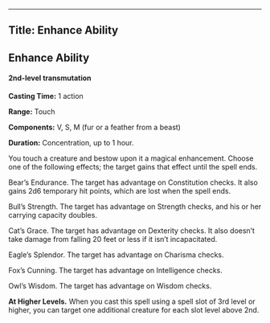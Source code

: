 -------------------------
Title: Enhance Ability
-------------------------

## Enhance Ability

#### 2nd-level transmutation


**Casting Time:** 1 action

**Range:** Touch

**Components:** V, S, M (fur or a feather from a
beast)

**Duration:** Concentration, up to 1 hour.


You touch a creature and bestow upon it a magical enhancement. Choose
one of the following effects; the target gains that effect until the
spell ends.

Bear’s Endurance. The target has advantage on
Constitution checks. It also gains 2d6 temporary hit points, which are
lost when the spell ends.

Bull’s Strength. The target has advantage on Strength
checks, and his or her carrying capacity doubles.

Cat’s Grace. The target has advantage on Dexterity
checks. It also doesn’t take damage from falling 20 feet or less if it
isn’t incapacitated.

Eagle’s Splendor. The target has advantage on Charisma
checks.

Fox’s Cunning. The target has advantage on Intelligence
checks.

Owl’s Wisdom. The target has advantage on Wisdom
checks.

**At Higher Levels.** When you cast this spell using a spell
slot of 3rd level or higher, you can target one additional creature for
each slot level above 2nd.


